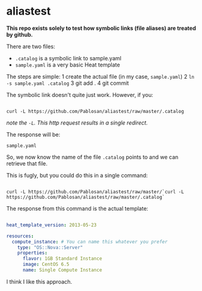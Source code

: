 # aliastest

__This repo exists solely to test how symbolic links (file aliases) are treated by github.__

There are two files:

  * `.catalog` is a symbolic link to sample.yaml
  * `sample.yaml` is a very basic Heat template

The steps are simple:
  1 create the actual file (in my case, `sample.yaml`)
  2 `ln -s sample.yaml .catalog`
  3 git add .
  4 git commit

The symbolic link doesn't quite just work. However, if you:

```shell

curl -L https://github.com/Pablosan/aliastest/raw/master/.catalog

```

_note the `-L`. This http request results in a single redirect._

The response will be:

`sample.yaml`

So, we now know the name of the file `.catalog` points to and we can retrieve that file.


This is fugly, but you could do this in a single command:

```shell

curl -L https://github.com/Pablosan/aliastest/raw/master/`curl -L https://github.com/Pablosan/aliastest/raw/master/.catalog`

```

The response from this command is the actual template:

```yaml

heat_template_version: 2013-05-23

resources:
  compute_instance: # You can name this whatever you prefer
    type: "OS::Nova::Server"
    properties:
      flavor: 1GB Standard Instance
      image: CentOS 6.5
      name: Single Compute Instance

```

I think I like this approach.

